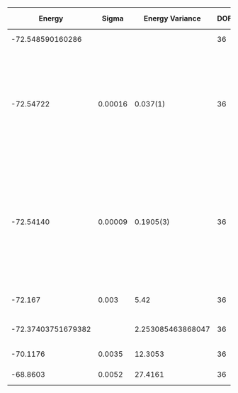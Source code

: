 | Energy             | Sigma   | Energy Variance   | DOF | Method                                                       | Data Repository |
|--------------------|---------|-------------------|-----|--------------------------------------------------------------|-----------------|
| -72.548590160286   |         |                   | 36  | Exact diagonalization                                        |                 |
| -72.54722          | 0.00016 | 0.037(1)          | 36  | RBM+PP with momentum (K=0), spin-parity (even S), and point-group (A1) projections, 16 hidden units (Method Ref: Phys. Rev. X 11, 031034 (2021)) |                 |
| -72.54140          | 0.00009 | 0.1905(3)         | 36  | RBM with momentum (K=0), spin-parity (even S), and point-group (A1) projections, 72 hidden units (Method Ref: J. Phys.: Condens. Matter 33, 174003 (2021)) |                 |
| -72.167            | 0.003   | 5.42              | 36  | VMC with projected BCS (Z2 spin liquid)                      |                 |
| -72.37403751679382 |         | 2.253085463868047 | 36  | DMRG (bond dimension = 2048)                                 |                 |
| -70.1176           | 0.0035  | 12.3053           | 36  | RBM (alpha = 1)                                              |                 |
| -68.8603           | 0.0052  | 27.4161           | 36  | Jastrow baseline                                             |                 |
